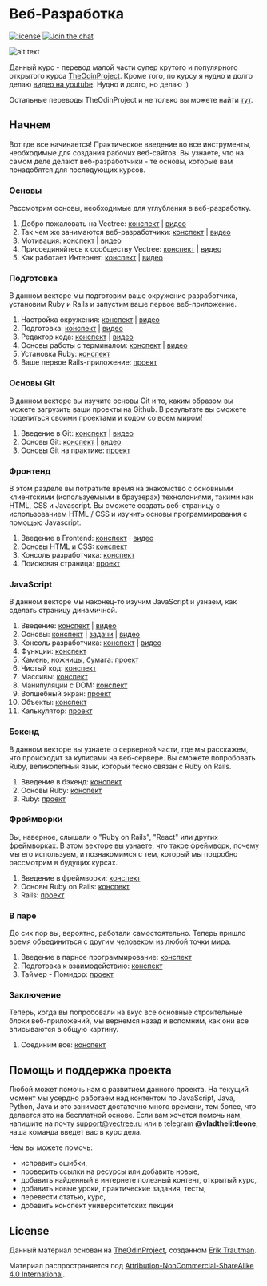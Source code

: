 # Веб-Разработка

[![license][license-badge]][LICENSE] 
[![Join the chat](https://img.shields.io/discord/436599210427547658?color=%23eb4e4e&label=discord&logo=discord&logoColor=white)](https://discord.gg/Qb2fBdR)

![alt text](https://sun9-7.userapi.com/c841624/v841624284/28b96/aJT1-hf8yts.jpg)

Данный курс - перевод малой части супер крутого и популярного открытого курса [TheOdinProject](https://www.theodinproject.com). Кроме того, по курсу я нудно и долго делаю [видео на youtube](https://www.youtube.com/channel/UCIdJPWbEsoJr5Xz_sHqI9oQ). Нудно и долго, но делаю :) 

Остальные переводы TheOdinProject и не только вы можете найти [тут](https://github.com/vectree/resources).

## Начнем

Вот где все начинается! Практическое введение во все инструменты, необходимые для создания рабочих веб-сайтов. Вы узнаете, что на самом деле делают веб-разработчики - те основы, которые вам понадобятся для последующих курсов.

### Основы

Рассмотрим основы, необходимые для углубления в веб-разработку.

1. Добро пожаловать на Vectree: [конспект](https://github.com/vectree/resources/blob/master/text/00012.md) | [видео](https://www.youtube.com/watch?v=x4IyAeSQ0lE)
2. Так чем же занимаются веб-разработчики: [конспект](https://github.com/vectree/resources/blob/master/text/00013.md) | [видео](https://www.youtube.com/watch?v=Q5wcXPuufXQ)
3. Мотивация: [конспект](https://github.com/vectree/resources/blob/master/text/00014.md) | [видео](https://www.youtube.com/watch?v=MmoVDbSyx14)
4. Присоединяйтесь к сообществу Vectree: [конспект](https://github.com/vectree/resources/blob/master/text/00015.md) | [видео](https://www.youtube.com/watch?v=t05Hkrb98e0)
5. Как работает Интернет: [конспект](https://github.com/vectree/resources/blob/master/text/00016.md) | [видео](https://www.youtube.com/watch?v=gYLhDJq0EFM)

### Подготовка

В данном векторе мы подготовим ваше окружение разработчика, установим Ruby и Rails и запустим ваше первое веб-приложение.

1. Настройка окружения: [конспект](https://github.com/vectree/resources/blob/master/text/00019.md) | [видео](https://www.youtube.com/watch?v=2kGPtnHCUtY)
2. Подготовка: [конспект](https://github.com/vectree/resources/blob/master/text/00020.md) | [видео](https://www.youtube.com/watch?v=2kGPtnHCUtY)
3. Редактор кода: [конспект](https://github.com/vectree/resources/blob/master/text/00024.md) | [видео](https://www.youtube.com/watch?v=OmGX3zZZD78)
4. Основы работы с терминалом: [конспект](https://github.com/vectree/resources/blob/master/text/00017.md) | [видео](https://www.youtube.com/watch?v=cS8Omz1TIU0)
5. Установка Ruby: [конспект](https://github.com/vectree/resources/blob/master/text/00025.md)
6. Ваше первое Rails-приложение: [проект](https://github.com/vectree/resources/blob/master/tasks/00113.md)

### Основы Git

В данном векторе вы изучите основы Git и то, каким образом вы можете загрузить ваши проекты на Github. В результате вы сможете поделиться своими проектами и кодом со всем миром!

1. Введение в Git: [конспект](https://github.com/vectree/resources/blob/master/text/00026.md) | [видео](https://www.youtube.com/watch?v=EW5pfDLP9b4)
2. Основы Git: [конспект](https://github.com/vectree/resources/blob/master/text/00027.md) | [видео](https://www.youtube.com/watch?v=_A1NIRcHW9Q)
3. Основы Git на практике: [проект](https://github.com/vectree/resources/blob/master/tasks/00114.md)

### Фронтенд

В этом разделе вы потратите время на знакомство с основными клиентскими (используемыми в браузерах) технолониями, такими как HTML, CSS и Javascript. Вы сможете создать веб-страницу с использованием HTML / CSS и изучить основы программирования с помощью Javascript.

1. Введение в Frontend: [конспект](https://github.com/vectree/resources/blob/master/text/00028.md) | [видео](https://www.youtube.com/watch?v=QC6nsNpJVOg)
2. Основы HTML и CSS: [конспект](https://github.com/vectree/resources/blob/master/text/00029.md)
3. Консоль разработчика: [конспект](https://github.com/vectree/resources/blob/master/text/00030.md)
4. Поисковая страница: [проект](https://github.com/vectree/resources/blob/master/tasks/00115.md)

### JavaScript

В данном векторе мы наконец-то изучим JavaScript и узнаем, как сделать страницу динамичной.

1. Введение: [конспект](https://github.com/vectree/resources/blob/master/text/00031.md) | [видео](https://www.youtube.com/watch?v=XaB-y6Wmow8)
2. Основы: [конспект](https://github.com/vectree/resources/blob/master/text/00032.md) | [задачи](https://vectree.ru/text/46/1/0) | [видео](https://www.youtube.com/watch?v=1hFsJJvGjb8)
3. Консоль разработчика: [конспект](https://github.com/vectree/resources/blob/master/text/00033.md)  | [видео](https://www.youtube.com/watch?v=zaNtb4AqZDY)
4. Функции: [конспект](https://github.com/vectree/resources/blob/master/text/00034.md)
5. Камень, ножницы, бумага: [проект](https://github.com/vectree/resources/blob/master/tasks/00116.md)
6. Чистый код: [конспект](https://github.com/vectree/resources/blob/master/text/00035.md)
7. Массивы: [конспект](https://github.com/vectree/resources/blob/master/text/00036.md)
8. Манипуляции с DOM: [конспект](https://github.com/vectree/resources/blob/master/text/00037.md)
9. Волшебный экран: [проект](https://github.com/vectree/resources/blob/master/tasks/00117.md)
10. Объекты: [конспект](https://github.com/vectree/resources/blob/master/text/00038.md)
11. Калькулятор: [проект](https://github.com/vectree/resources/blob/master/tasks/00118.md)

### Бэкенд

В данном векторе вы узнаете о серверной части, где мы расскажем, что происходит за кулисами на веб-сервере. Вы сможете попробовать Ruby, великолепный язык, который тесно связан с Ruby on Rails.

1. Введение в бэкенд: [конспект](https://github.com/vectree/resources/blob/master/text/00039.md)
2. Основы Ruby: [конспект](https://github.com/vectree/resources/blob/master/text/00040.md)
3. Ruby: [проект](https://github.com/vectree/resources/blob/master/tasks/00119.md)

### Фреймворки

Вы, наверное, слышали о "Ruby on Rails", "React" или других фреймворках. В этом векторе вы узнаете, что такое фреймворк, почему мы его используем, и познакомимся с тем, который мы подробно рассмотрим в будущих курсах.

1. Введение в фреймворки: [конспект](https://github.com/vectree/resources/blob/master/text/00041.md)
2. Основы Ruby on Rails: [конспект](https://github.com/vectree/resources/blob/master/text/00042.md)
3. Rails: [проект](https://github.com/vectree/resources/blob/master/tasks/00120.md)

### В паре

До сих пор вы, вероятно, работали самостоятельно. Теперь пришло время объединиться с другим человеком из любой точки мира.

1. Введение в парное программирование: [конспект](https://github.com/vectree/resources/blob/master/text/00057.md)
2. Подготовка к взаимодействию: [конспект](https://github.com/vectree/resources/blob/master/text/00058.md)
3. Таймер - Помидор: [проект](https://github.com/vectree/resources/blob/master/tasks/00131.md)

### Заключение

Теперь, когда вы попробовали на вкус все основные строительные блоки веб-приложений, мы вернемся назад и вспомним, как они все вписываются в общую картину.

1. Соединим все: [конспект](https://github.com/vectree/resources/blob/master/text/00059.md)

## Помощь и поддержка проекта

Любой может помочь нам с развитием данного проекта. На текущий момент мы усердно работаем над контентом по JavaScript, Java, Python, Java и это занимает достаточно много времени, тем более, что делается это на бесплатной основе. Если вам хочется помочь нам, напишите на почту support@vectree.ru или в telegram **@vladthelittleone**, наша команда введет вас в курс дела.

Чем вы можете помочь:
- исправить ошибки,
- проверить ссылки на ресурсы или добавить новые,
- добавить найденный в интернете полезный контент, открытый курс,
- добавить новые уроки, практические задания, тесты,
- перевести статью, курс,
- добавить конспект университетских лекций

## License 

Данный материал основан на [TheOdinProject](https://github.com/TheOdinProject), созданном [Erik Trautman](https://github.com/eriktrautman).

Материал распространяется под [Attribution-NonCommercial-ShareAlike 4.0 International](LICENSE.md).

[LICENSE]: ./LICENSE.md
[license-badge]: https://img.shields.io/badge/License-CC%20BY--NC--SA%204.0-lightgrey.svg
